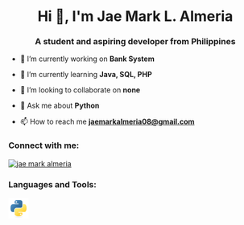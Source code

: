 <h1 align="center">Hi 👋, I'm Jae Mark L. Almeria</h1>
<h3 align="center">A student and aspiring developer from Philippines</h3>

- 🔭 I’m currently working on **Bank System**

- 🌱 I’m currently learning **Java, SQL, PHP**

- 👯 I’m looking to collaborate on **none**

- 💬 Ask me about **Python**

- 📫 How to reach me **jaemarkalmeria08@gmail.com**

<h3 align="left">Connect with me:</h3>
<p align="left">
<a href="https://fb.com/jae mark almeria" target="blank"><img align="center" src="https://raw.githubusercontent.com/rahuldkjain/github-profile-readme-generator/master/src/images/icons/Social/facebook.svg" alt="jae mark almeria" height="30" width="40" /></a>
</p>

<h3 align="left">Languages and Tools:</h3>
<p align="left"> <a href="https://www.python.org" target="_blank" rel="noreferrer"> <img src="https://raw.githubusercontent.com/devicons/devicon/master/icons/python/python-original.svg" alt="python" width="40" height="40"/> </a> </p>

